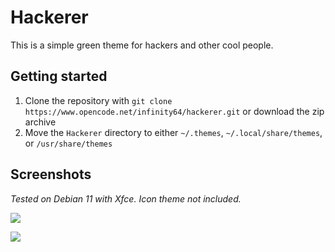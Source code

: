 # Hackerer

This is a simple green theme for hackers and other cool people.

## Getting started

1. Clone the repository with `git clone https://www.opencode.net/infinity64/hackerer.git` or download the zip archive
2. Move the `Hackerer` directory to either `~/.themes`, `~/.local/share/themes`, or `/usr/share/themes`

## Screenshots

*Tested on Debian 11 with Xfce. Icon theme not included.*

![](https://i.ibb.co/nCmHydF/Hackerer.png)

![](https://i.ibb.co/2SnDjmB/Hackerer2.png)
